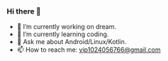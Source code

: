 ### Hi there 👋

- 🔭 I’m currently working on dream.
- 🌱 I’m currently learning coding.
- 💬 Ask me about Android/Linux/Kotlin.
- 📫 How to reach me: vip1024056766@gmail.com

<!--
**heinika/heinika** is a ✨ _special_ ✨ repository because its `README.md` (this file) appears on your GitHub profile.

[![heinika's github stats](https://github-readme-stats.vercel.app/api?username=heinika)](https://github.com/heinika/github-readme-stats)

- 🔭 I’m currently working on dream.
- 🌱 I’m currently learning coding.
- 👯 I’m looking to collaborate on Internet.
- 🤔 I’m looking for help with StackOverFlow
- 💬 Ask me about Android.
- 📫 How to reach me: vip1024056766@gmail.com
- 😄 Pronouns: work for what your want.
- ⚡ Fun fact: It's easy.
-->
